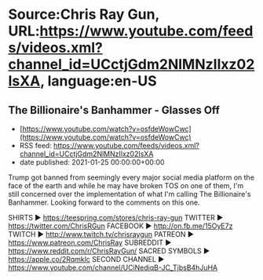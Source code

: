 # Source:Chris Ray Gun, URL:https://www.youtube.com/feeds/videos.xml?channel_id=UCctjGdm2NlMNzIlxz02IsXA, language:en-US

## The Billionaire's Banhammer - Glasses Off
 - [https://www.youtube.com/watch?v=osfdeWowCwc](https://www.youtube.com/watch?v=osfdeWowCwc)
 - RSS feed: https://www.youtube.com/feeds/videos.xml?channel_id=UCctjGdm2NlMNzIlxz02IsXA
 - date published: 2021-01-25 00:00:00+00:00

Trump got banned from seemingly every major social media platform on the face of the earth and while he may have broken TOS on one of them, I'm still concerned over the implementation of what I'm calling The Billionaire's Banhammer. Looking forward to the comments on this one. 

SHIRTS ► https://teespring.com/stores/chris-ray-gun
TWITTER ► https://twitter.com/ChrisRGun
FACEBOOK ► http://on.fb.me/15OyE7z
TWITCH ► http://www.twitch.tv/chrisraygun
PATREON ► https://www.patreon.com/ChrisRay
SUBREDDIT ► https://www.reddit.com/r/ChrisRayGun/
SACRED SYMBOLS  ► https://apple.co/2Rqmklc
SECOND CHANNEL ► https://www.youtube.com/channel/UCiNediqB-JC_TjbsB4hJuHA

